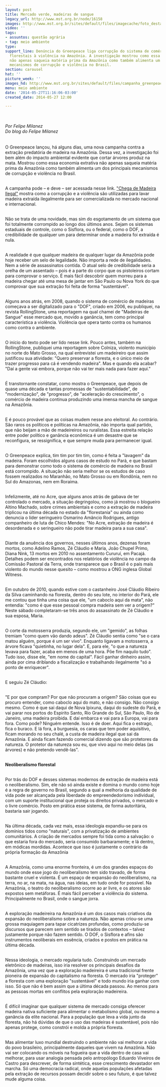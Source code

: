 ```yaml
---
layout: post
title: Mercado verde, madeiras de sangue
legacy_url: http://www.mst.org.br/node/16158
images: http://www.mst.org.br/sites/default/files/imagecache/foto_destaque/campanha_greenpeace.jpg
video: ''
tags:
- assuntos: questão agrária
- tag: meio ambiente
type: 
support_line: Denúncia do Greenpeace liga corrupção do sistema de comércio de produtos
  florestais à violência na Amazônia. A investigação mostrou como essa economia extrativa
  não apenas saqueia matéria prima da Amazônia como também alimenta um dos principais
  mecanismos de corrupção e violência no Brasil.
section: carousel
hat: ''
picture_week: ''
images_hd: http://www.mst.org.br/sites/default/files/campanha_greenpeace.jpg
menu: meio ambiente
date: '2014-05-27T11:16:06-03:00'
created_date: 2014-05-27 12:00

---
```

<p><em><img style="margin: 10px;" src="http://www.mst.org.br/sites/default/files/campanha_greenpeace%21.jpg" alt=""><br></em></p><p><em>Por Felipe Milanez<br>Do blog do Felipe Milanez</em><br><br><br>O Greenpeace lançou, há alguns dias, uma nova campanha contra a extração predatória de madeira na Amazônia. Dessa vez, a investigação foi bem além do impacto ambiental evidente que cortar árvores produz na mata. Mostrou como essa economia extrativa não apenas saqueia matéria prima da Amazônia como também alimenta um dos principais mecanismos de corrupção e violência no Brasil.</p><p><br>A campanha pode – e deve – ser acessada nesse link. <a href="http://www.chegademadeirailegal.org.br/">"Chega de Madeira Ilegal"</a> mostra como a corrupção e a violência são utilizadas para lavar madeira extraída ilegalmente para ser comercializada no mercado nacional e internacional.</p><p><br>Não se trata de uma novidade, mas sim do esgotamento de um sistema que foi totalmente corrompido ao longo dos últimos anos. Sejam os sistemas estaduais de controle, como o Sisflora, ou o federal, como o DOF, a credibilidade de qualquer um para determinar onde a madeira foi extraída é nula.</p><p><br>A realidade é que qualquer madeira de qualquer lugar da Amazônia pode hoje receber um selo de legalidade. Não importa a rede de ilegalidades. Nem a série de assassinatos contida. O atual selo de credibilidade seria a orelha de um assentado – pois é a parte do corpo que os pistoleiros cortam para comprovar o serviço. É mais fácil descobrir quem morreu para a madeira chegar até uma mesa de jantar em São Paulo ou Nova York do que comprovar que sua extração foi feita de forma "sustentável".</p><p><br>Alguns anos atrás, em 2008, quando o sistema de comércio de madeiras começava a ser digitalizado para o "DOF", criado em 2006, eu publiquei, na revista RollingStone, uma reportagem na qual chamei de "Madeiras de Sangue" esse mercado que, movido a ganância, tem como principal característica a violência. Violência que opera tanto contra os humanos como contra o ambiente.</p><p><br>O início do texto pode ser lido nesse link. Pouco antes, também na RollingStone, publiquei uma reportagem sobre Colniza, violento município no norte do Mato Grosso, na qual entrevistei um madeireiro que assim justificou sua atividade: "Quero preservar a floresta, e o único meio de trazer progresso para cá é vendendo madeira". Mas e quando ela acabar? "Daí a gente vai embora, porque não vai ter mais nada para fazer aqui."</p><p><br>É transtornante constatar, como mostra o Greenpeace, que depois de quase uma década e tantas promessas de "sustentabilidade", de "modernização", de "progresso", de "aceleração do crescimento", o comércio de madeira continua produzindo uma imensa mancha de sangue na Amazônia.</p><p><br>E é pouco provável que as coisas mudem nesse ano eleitoral. Ao contrário. São raros os políticos e políticas na Amazônia, não importa qual partido, que não beijam a mão de madeireiros ou ruralistas. Essa estreita relação entre poder político e ganância econômica é um desastre que se reconfigura, se ressignifica, e que sempre muda para permanecer igual.</p><p><br>O Greenpeace explica, tim tim por tim tim, como é feita a "lavagem" da madeira. Foram escolhidos alguns casos de estudo no Pará, e que bastam para demonstrar como todo o sistema de comércio de madeira no Brasil está corrompido. A situação não seria melhor se os estudos de caso fossem realizados no Maranhão, no Mato Grosso ou em Rondônia, nem no Sul do Amazonas, nem em Roraima.</p><p><br>Infelizmente, até no Acre, que alguns anos atrás de gabava de ter controlado o mercado, a situação degringolou, como já mostrou o blogueiro Altino Machado, sobre crimes ambientais e como a extração de madeira triplicou na última década no estado da "florestania" ou ainda como denuncia o líder seringueiro Osmarino Amâncio Rodrigues, antigo companheiro de luta de Chico Mendes: "No Acre, extração de madeira é desordenada e o seringueiro não pode tirar madeira para a sua casa".</p><p><br>Diante da anuência dos governos, nesses últimos anos, dezenas foram mortos, como Adelino Ramos, Zé Cláudio e Maria, João Chupel Primo, Diana Nink, 13 mortos em 2010 no assentamento Cururuí, em Pacajá. Detalhes podem ser encontrados nos relatórios de violência no campo da Comissão Pastoral da Terra, onde transparece que o Brasil é o país mais violento do mundo nesse quesito – como mostrou a ONG inglesa Global Witness.</p><p><br>Em outubro de 2010, quando estive com o castanheiro José Cláudio Ribeiro da Silva caminhando na floresta, dentro do seu lote, no interior do Pará, ele me contou que tinha uma coisa que ele, "um caboclo aqui da mata", não entendia: "como é que esse pessoal compra madeira sem ver a origem?" Neste sábado completaram-se três anos do assassinato de Zé Cláudio e sua esposa, Maria.</p><p><br>O corte da motosserra produzia, segundo ele, um "gemido", as folhas tremiam "como quem vão dando adeus". Zé Cláudio sentia como "se o cara matou alguém, porque é um ser vivo". Enquanto ligavam a motosserra, a árvore ficava "quietinha, no lugar dela". E, para ele, "o que a natureza levava para fazer, acaba em menos de uma hora. Põe fim naquilo tudo". Tudo isso, disse ele, "em nome do capital". Fácil ganhar dinheiro assim, ainda por cima driblando a fiscalização e trabalhando ilegalmente "só a ponto de enriquecer".</p><p><strong><br></strong>E seguiu Zé Cláudio:</p><p><br>"E por que compram? Por que não procuram a origem? São coisas que eu procuro entender, como caboclo aqui do mato, e não consigo. Não consigo mesmo. Como é que sai daqui de Nova Ipixuna, daqui do sudeste do Pará, e vai parar nos portos do Espirito Santo, Rio Grande do Sul, São Paulo, Rio de Janeiro, uma madeira proibida. E daí embarca e vai para a Europa, vai para fora. Como pode? Ninguém entende. Isso é de doer. Aqui fica o estrago, fica o buraco. E lá fora, a burguesia, os caras que tem poder aquisitivo, ficam morando no seu chalé, a custa de madeira ilegal que sai da Amazônia. E ainda ficam fazendo comercial dizendo que são protetores da natureza. O protetor da natureza sou eu, que vivo aqui no meio delas (as árvores) e não pretendo vendê-las".</p><p><br><strong>Neoliberalismo florestal</strong></p><p><br>Por trás do DOF e desses sistemas modernos de extração de madeira está o neoliberalismo. Sim, ele não só ainda existe e domina o mundo como hoje é a regra de governo no Brasil, segundo a qual a melhoria da qualidade de vida pode ser alcançada pela liberdade do empreendedorismo individual, com um suporte institucional que proteja os direitos privados, o mercado e o livre comércio. Posto em prática esse sistema, de forma autoritária, bastaria sair jogando.</p><p><br>Na última década, cada vez mais, essa ideologia expandiu-se para os domínios tidos como "naturais", com a privatização de ambientes comunitários. A criação de mercados sempre foi tida como a salvação: o que estaria fora do mercado, seria consumido barbaramente; e lá dentro, em módicas mordidas. Acontece que isso é justamente o contrário da própria formação da Amazônia</p><p><br>A Amazônia, como uma enorme fronteira, é um dos grandes espaços do mundo onde esse jogo do neoliberalismo tem sido travado, de forma bastante cruel e violenta. É um espaço de expansão do neoliberalismo, na terra, no ar, na mata, na água, nas ideias, em tudo onde for possível. Na Amazônia, o teatro do neoliberalismo ocorre ao ar livre, e os atores são expostos sem metáforas. É mais fácil perceber a violência do sistema. Principalmente no Brasil, onde o sangue jorra.</p><p><br>A exploração madeireira na Amazônia é um dos casos mais criativos da expansão do neoliberalismo sobre a natureza. Não apenas criou-se uma grossa maquiagem para tapar cicatrizes profundas, como produziu-se discursos que parecem sem sentido se tirados de contextos – talvez justamente porque não fazem sentido. O DOF, o Sisflora e afins são instrumentos neoliberais em essência, criados e postos em prática na última década.</p><p><br>Nessa ideologia, o mercado regularia tudo. Construindo um mercado eletrônico de madeiras, isso iria resolver os principais desafios da Amazônia, uma vez que a exploração madeireira é uma tradicional frente pioneira de expansão do capitalismo na floresta. O mercado iria "proteger" a floresta com uma exploração "sustentável" e todo mundo iria ganhar com isso. Só que não é bem assim que a última década passou. Ao menos para as pessoas mortas em conflitos pela exploração madeireira.</p><p><br>É difícil imaginar que qualquer sistema de mercado consiga oferecer madeira nativa suficiente para alimentar o metabolismo global, ou mesmo a ganância da elite nacional. Para a população que leva a vida junto da floresta, não há dúvidas de que o uso das madeiras é sustentável, pois não apenas protege, como constrói e molda a própria floresta.</p><p><br>Mas alimentar luxo mundial destruindo o ambiente não vai melhorar a vida do povo brasileiro, principalmente daqueles que vivem na Amazônia. Não vai ser colocando os móveis na fogueira que a vida dentro de casa vai melhorar, para usar analogia pensada pelo antropólogo Eduardo Viveiros de Castro para descrever, de forma sintética, esse crescimento devastador em marcha. Só uma democracia radical, onde aquelas populações afetadas pela extração de recursos possam decidir sobre o seu futuro, é que talvez mude alguma coisa.</p><p>&nbsp;</p>
